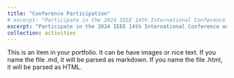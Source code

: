 ```yaml
---
title: "Conference Participation"
# excerpt: "Participate in the 2024 IEEE 14th International Conference on CYBER Technology in Automation, Control, and Intelligent Systems (CYBER)<br/><img src='/images/poster.png'>"
excerpt: "Participate in the 2024 IEEE 14th International Conference on CYBER Technology in Automation, Control, and Intelligent Systems (CYBER)<br/>"
collection: activities
---
```


This is an item in your portfolio. It can be have images or nice text. If you name the file .md, it will be parsed as markdown. If you name the file .html, it will be parsed as HTML. 
